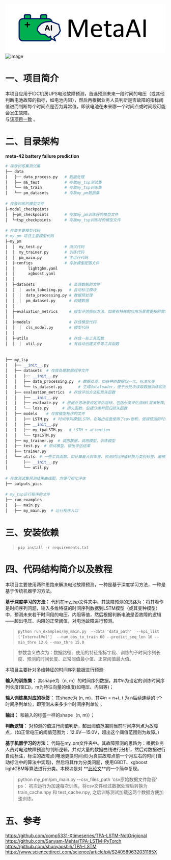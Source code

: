 ![image](doc/images/MetaAI_logo.png)  
![image](https://img.shields.io/badge/license-MIT-green)  
# 一、项目简介
本项目应用于IDC机房UPS电池故障预测，首选预测未来一段时间的电压（或其他判断电池故障的指标，如电池内阻），然后再根据业务人员判断是否故障的指标阈值进而判断每个时间点是否为异常值，即该电池在未来哪一个时间点或时间段可能会发生故障。  
与[该项目一致](https://github.com/vmeta42/metaai) 。
# 二、目录架构
**meta-42 battery failure prediction**

```python
# 存放训练集测试集
├── data 
│   ├── data_process.py   # 数据处理
│   ├── m6_test			  # 存放my_tsp测试集
│   └── m6_train		  # 存放my_tsp训练集
│  	└── pm_datasets		  # 存放my_pm数据集

# 存放训练的模型文件
├─model_checkpoints
│  ├─pm_checkpoints       # 存放my_pm训练好的模型文件   
│  └─tsp_checkpoints	  # 存放my_tsp训练好的模型文件

# 存放主要模型代码
# my_pm 项目主要模型代码
├─my_pm
│  │  my_test.py  		  # 测试代码 
│  │  my_trainer.py		  # 训练代码
│  │  pm_main.py		  # 主运行代码
│  ├─configs			  # 存放模型配置文件
│  │      lightgbm.yaml
│  │      xgboost.yaml
│  │      
│  ├─datasets			    # 处理数据的文件
│  │  │  auto_labeling.py	# 自动标注模块
│  │  │  data_processing.py	# 数据预处理
│  │  │  pm_dataset.py		# 构建数据
│  │          
│  ├─evaluation_metrics     # 模型评估指标方法，如果有特殊的应用场景需要按照需求写
│  │          
│  ├─models                 # 存放模型代码
│  │  │  cls_model.py		# 模型代码 
│  │              
│  ├─utils					# 存放一些工具函数
│  │  │  util.py			# 有自动创建文件等工具函数


├── my_tsp
│   ├── __init__.py
│   ├── datasets  # 存放处理数据程序文件
│   │   ├── __init__.py
│   │   ├── data_processing.py  # 数据处理，如各种的数据归一化、标准化等
│   │   └── ts_dataset.py		# 生成dataloader，便于分批次读取数据训练和测试
│   ├── evaluation_metrics  # 存放评估方法和损失函数
│   │   ├── __init__.py
│   │   ├── evaluate.py  # 根据业务场景设定评估指标，包括分类评估指标(混淆矩阵, P, R，F1-score等)
│   │   └── loss.py		 # 损失函数，包括分类和回归损失函数
│   ├── models    # 存放模型程序的文件
│   │   ├── LSTM.py  # 时间序列模型LSTM，在输出后面使用了cov卷积，使得预测的时间序列长度和指标的维数是可调的
│   │   ├── __init__.py
│   │   ├── my_tpaLSTM.py	# LSTM + attention
│   │   └── tpaLSTM.py
│   ├── my_trainer.py  # 调用数据，调用模型，训练模型
│   ├── test.py  # 测试模型，输出评估结果
│   ├── trainer.py
│   └── utils  # 一些工具函数，如计算最大斜率差、预测的回归值转换为类别标签、画预测曲线图等工具
│       ├── __init__.py
│       └── util.py

# 存放测试集预测结果曲线图，方便可视化评估 
├── outputs_pics

# my_tsp运行程序的文件
├── run_examples
│   ├── main.py
│   ├── my_main.py  # 运行程序入口
```

# 三、安装依赖
> `pip install -r requirements.txt`

# 四、代码结构简介以及教程
本项目主要使用两种思路来解决电池故障预测，一种是基于深度学习方法，一种是基于传统机器学习方法。

**基于深度学习的方法：** 代码在my_tsp文件夹中。其故障预测的思路为：将其看作是时间序列问题，输入多维特征的时间序列数据到LSTM模型（或其变种模型）中，预测未来若干时间段的电压、内阻等值，然后根据判断电池是否故障的逻辑——超出电压、内阻的正常阈值，对电池故障进行预测。
> `python run_examples/my_main.py  --data 'data_path'  --kpi_list  ['InternalVol']  --num_obs_to_train 60 --predict_seq_len 10 --min_thre 12.6 --max_thre 15.0`

> 参数含义依次为：数据路径、使用的特征指标字段、训练的子时间序列长度、预测的时间长度、正常阈值最小值、正常阈值最大值。

本项目主要针对多维特征的时间序列数据进行预测:

**输入的训练集：** 其shape为（n, m）的时间序列数据，其中n为设定的训练时间序列长度(窗口)，m为特征向量的维度(如电压、内阻等)；

**输入训练集对应的标签：** 其shape为 (n, m)，其中n = n+t,  t 为 n后续连续的 t个时间序列单位，即预测未来多少个时间序列单位；

**输出：** 和输入的标签一样的shape（n, m)）；

**判断逻辑：** 对预测的值进行阈值判断，超出阈值范围则当前时间序列点为故障点，（如正常电压的阈值范围为：12.6V—15.0V，超出这个阈值范围则为故障。）

**基于机器学习的方法：**  代码在my_pm文件夹中。其故障预测的思路为：根据业务人员对电池故障预测的判断逻辑，并对大量的数据曲线进行分析，然后对数据进行自动标注，标注的故障点(电池更换时间点)为真实故障点前一个月左右的时间(自动标注中的算法中实现)，然后将其作为分类问题，使用GBDT、xgboost lightGBM等算法进行分类。本模块是对
**[此论文](https://www.sciencedirect.com/science/article/pii/S240589632031185X)**的一个简单复现。
> python  my_pm/pm_main.py --csv_files_path 'csv原始数据文件路径' 
ps： 初次运行为加速每次训练，将csv文件经过数据处理后转换为 train_cache.npy 和 test_cache.npy, 之后训练测试加载这两个数据方便加速训练。
# 五、参考

https://github.com/comp5331-Xtimeseries/TPA-LSTM-NotOrigional   
https://github.com/Sanyam-Mehta/TPA-LSTM-PyTorch   
https://github.com/shunyaoshih/TPA-LSTM   
https://www.sciencedirect.com/science/article/pii/S240589632031185X  


